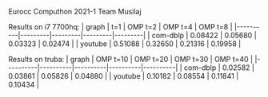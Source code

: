 Eurocc Computhon 2021-1 Team Musilaj

Results on i7 7700hq:
| graph    |     t=1 | OMP t=2 | OMP t=4 | OMP t=8 |
|----------|---------|---------|---------|---------|
| com-dblp | 0.08422 | 0.05680 | 0.03323 | 0.02474 |
| youtube  | 0.51088 | 0.32650 | 0.21316 | 0.19958 |

Results on truba:
| graph    | OMP t=10 | OMP t=20 | OMP t=30 | OMP t=40 |
|----------|----------|----------|----------|----------|
| com-dblp |  0.02582 |  0.03861 |  0.05826 |  0.04880 |
| youtube  |  0.10182 |  0.08554 |  0.11841 |  0.10434 |
